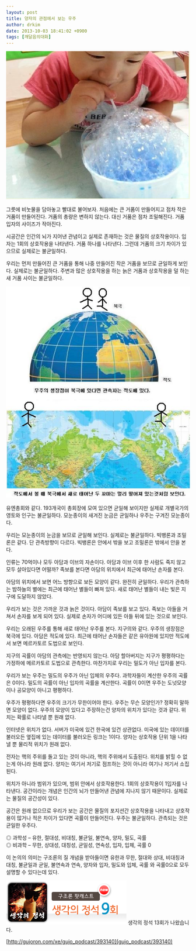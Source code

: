 ```yaml
---
layout: post
title: 양자의 관점에서 보는 우주
author: drkim
date: 2013-10-03 18:41:02 +0900
tags: [깨달음의대화]
---
```

 ![](/files/attach/images/198/248/393/1a.JPG)

  


그릇에 비눗물을 담아놓고 빨대로 불어보자. 처음에는 큰 거품이 만들어지고 점차 작은 거품이 만들어진다. 거품의 총량은 변하지 않는다. 대신 거품은 점차 조밀해진다. 거품 입자의 사이즈가 작아진다.

  


시공간은 인간의 뇌가 지어낸 관념이고 실제로 존재하는 것은 물질의 상호작용이다. 입자는 1회의 상호작용을 나타낸다. 거품 하나를 나타낸다. 그런데 거품의 크기 차이가 있으므로 실제로는 불균일하다.

  


우리는 먼저 만들어진 큰 거품을 통해 나중 만들어진 작은 거품을 보므로 균일하게 보인다. 실제로는 불균일하다. 주변과 많은 상호작용을 하는 늙은 거품과 상호작용을 덜 하는 새 거품 사이는 불균일하다.

  


  


![](/files/attach/images/198/248/393/211.JPG)

유엔총회와 같다. 193개국이 총회장에 모여 있으면 균일해 보이지만 실제로 개별국가의 영토와 인구는 불균일하다. 모눈종이의 새겨진 눈금은 균일하나 우주는 구겨진 모눈종이다. 


  


우리는 모눈종이의 눈금을 보므로 균일해 보인다. 실제로는 불균일하다. 빅뱅론과 조밀론은 같다. 단 관측방향이 다르다. 빅뱅론은 안에서 밖을 보고 조밀론은 밖에서 안을 본다.


  


인류는 70억이나 모두 아담과 이브의 자손이다. 아담과 이브 이후 한 사람도 죽지 않고 모두 살아있다면 어떨까? 족보를 본다면 아담의 위치에서 최근에 태어난 손자를 본다. 


  


아담의 위치에서 보면 어느 방향으로 보든 모양이 같다. 완전히 균일하다. 우리가 관측하는 밤하늘의 별에는 최근에 태어난 별들이 빠져 있다. 새로 태어난 별들이 내는 빛은 지구에 도달하지 않았다.


  


우리가 보는 것은 가까운 것과 늙은 것이다. 아담이 족보를 보고 있다. 족보는 아들을 거쳐서 손자를 보게 되어 있다. 실제로 손자가 어디에 있든 아들 뒤에 있는 것으로 보인다. 


  


우리는 오래된 우주를 통해 새로 태어난 우주를 본다. 지구의와 같다. 우주의 생장점은 북극에 있다. 아담은 적도에 있다. 최근에 태어난 손자들은 같은 유아원에 있지만 적도에서 보면 메르카토르 도법으로 보인다.


  


지구의 곡률이 아담의 관측에는 반영되지 않는다. 아담 할아버지는 지구가 평평하다는 가정하에 메르카토르 도법으로 관측한다. 마찬가지로 우리는 밀도가 아닌 입자를 본다. 


  


우리가 보는 우주는 밀도의 우주가 아닌 입체의 우주다. 과학자들이 계산한 우주의 곡률은 0이다. 밀도의 곡률이 아닌 입자의 곡률을 계산한다. 곡률이 0이면 우주는 도넛모양이나 공모양이 아니고 평평하다. 


  


우주가 평평하다면 우주의 크기가 무한이어야 한다. 우주는 무슨 모양인가? 정확히 말하면 모양이 없다. 우주의 모양이 있다고 주장하는건 양자의 위치가 있다는 것과 같다. 위치는 확률로 나타낼 뿐 원래 없다. 


  


인터넷은 위치가 없다. 서버가 미국에 있건 한국에 있건 상관없다. 미국에 있는 데이터를 불러오든 옆집에 있는 데이터를 불러오든 링크는 1이다. 양자는 상호작용 단위 1을 나타낼 뿐 물리적 위치가 원래 없다.


  


전자는 핵의 주위를 돌고 있는 것이 아니라, 핵의 주위에서 도출된다. 위치를 밝힐 수 없는게 아니라 원래 없다. 양자는 여기서 저기로 점프하는 것이 아니라 여기나 저기서 소집된다. 


  


위치가 아니라 범위가 있으며, 범위 안에서 상호작용한다. 1회의 상호작용이 1입자를 나타낸다. 공간이라는 개념은 인간의 뇌가 만들어낸 관념에 지나지 않기 때문이다. 실제로는 물질의 공간성이 있다. 


  


공간은 원래 없으므로 우리가 보는 공간은 물질의 포지션간 상호작용을 나타내고 상호작용이 많거나 적은 차이가 있다면 곡률이 만들어진다. 우주는 불균일하다. 관측되는 것은 균일한 우주다. 


  


◎ 과학성 – 유한, 절대성, 비대칭, 불균일, 불연속, 양자, 밀도, 곡률     
◎ 비과학 – 무한, 상대성, 대칭성, 균일성, 연속성, 입자, 입체, 곡률 0 


  


이 논의의 의미는 구조론의 질 개념을 받아들이면 유한과 무한, 절대와 상대, 비대칭과 대칭, 불균일과 균일, 불연속과 연속, 양자와 입자, 밀도와 입체, 곡률 와 곡률0으로 모두 설명할 수 있다는데 있다.



 ![](/files/attach/images/198/248/393/pod1.png) 생각의 정석 13회가 나왔습니다.


  


[http://gujoron.com/xe/gujo_podcast/393140](gujo_podcast/393140)